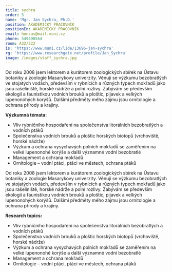 ```yaml
---
title: sychra
order: 5
name: 'Mgr. Jan Sychra, Ph.D.'
position: AKADEMICKÝ PRACOVNÍK
positionEn: AKADEMICKÝ PRACOVNÍK
email: honzas@mail.muni.cz
phone: 549498564
room: A32/322
is: 'https://www.muni.cz/lide/13696-jan-sychra'
rg: 'https://www.researchgate.net/profile/Jan_Sychra'
image: /images/staff_sychra.jpg
---
```

<div class="cz">
Od roku 2008 jsem lektorem a kurátorem zoologických sbírek na Ústavu botaniky a zoologie
 Masarykovy univerzity. Věnuji se výzkumu bezobratlých ve stojatých vodách, především v rybnících a
 různých typech mokřadů jako jsou rašeliniště, horské nádrže a polní rozlivy. Zabývám se především
 ekologií a faunistikou vodních brouků a ploštic, pijavek a velkých lupenonohých korýšů. Dalšími
 předměty mého zájmu jsou ornitologie a ochrana přírody a krajiny.

**Výzkumná témata:**

* Vliv rybničního hospodaření na společenstva litorálních bezobratlých a vodních ptáků
* Společenstva vodních brouků a ploštic horských biotopů (vrchoviště, horské nádrže)
* Výzkum a ochrana vysychavých polních mokřadů se zaměřením na velké lupenonohé korýše a
  další významné vodní bezobratlé
* Management a ochrana mokřadů
* Ornitologie – vodní ptáci, ptáci ve městech, ochrana ptáků
</div> 

<div class="en">
Od roku 2008 jsem lektorem a kurátorem zoologických sbírek na Ústavu botaniky a zoologie
 Masarykovy univerzity. Věnuji se výzkumu bezobratlých ve stojatých vodách, především v rybnících a
 různých typech mokřadů jako jsou rašeliniště, horské nádrže a polní rozlivy. Zabývám se především
 ekologií a faunistikou vodních brouků a ploštic, pijavek a velkých lupenonohých korýšů. Dalšími
 předměty mého zájmu jsou ornitologie a ochrana přírody a krajiny.

**Research topics:**

* Vliv rybničního hospodaření na společenstva litorálních bezobratlých a vodních ptáků
* Společenstva vodních brouků a ploštic horských biotopů (vrchoviště, horské nádrže)
* Výzkum a ochrana vysychavých polních mokřadů se zaměřením na velké lupenonohé korýše a
  další významné vodní bezobratlé
* Management a ochrana mokřadů
* Ornitologie – vodní ptáci, ptáci ve městech, ochrana ptáků
</div> 
